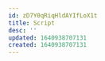 ```yaml
---
id: zD7Y0qRiqHldAYIfLoX1t
title: Script
desc: ''
updated: 1640938707131
created: 1640938707131
---
```



